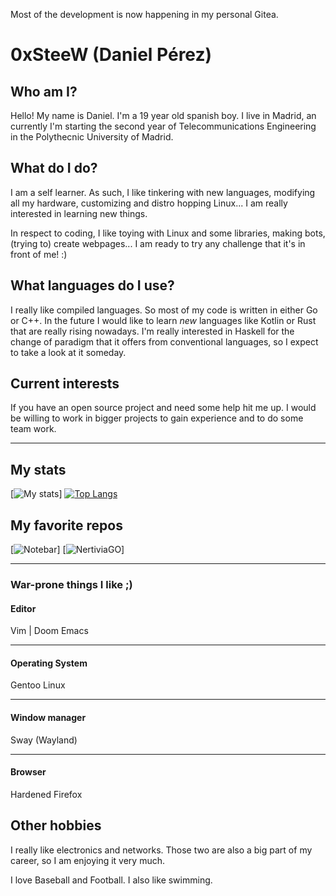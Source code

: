 Most of the development is now happening in my personal Gitea.

# 0xSteeW (Daniel Pérez)

## Who am I?

Hello! My name is Daniel. I'm a 19 year old spanish boy. I live in Madrid, an currently I'm starting the second year of Telecommunications Engineering in the Polythecnic University of Madrid.

## What do I do?
I am a self learner. As such, I like tinkering with new languages, modifying all my hardware, customizing and distro hopping Linux... I am really interested in learning new things.

In respect to coding, I like toying with Linux and some libraries, making bots, (trying to) create webpages... I am ready to try any challenge that it's in front of me! :)

## What languages do I use?

I really like compiled languages. So most of my code is written in either Go or C++. In the future I would like to learn *new* languages like Kotlin or Rust that are really rising nowadays. I'm really interested in Haskell for the change of paradigm that it offers from conventional languages, so I expect to take a look at it someday.

## Current interests
If you have an open source project and need some help hit me up. I would be willing to work in bigger projects to gain experience and to do some team work.

---
## My stats
[![My stats](https://github-readme-stats.vercel.app/api?username=0xSteeW&theme=dracula)]
[![Top Langs](https://github-readme-stats.vercel.app/api/top-langs/?username=0xSteeW&theme=darcula)](https://github.com/anuraghazra/github-readme-stats)

## My favorite repos
[![Notebar](https://github-readme-stats.vercel.app/api/pin/?username=0xSteeW&repo=xlib-note-bar&theme=dracula)]
[![NertiviaGO](https://github-readme-stats.vercel.app/api/pin/?username=0xSteeW&repo=nertiviago&theme=dracula)]

---
### War-prone things I like ;)
#### Editor
Vim | Doom Emacs

 ---
#### Operating System
Gentoo Linux

---
#### Window manager
Sway (Wayland)

---
#### Browser
Hardened Firefox

## Other hobbies

I really like electronics and networks. Those two are also a big part of my career, so I am enjoying it very much.

I love Baseball and Football. I also like swimming.
